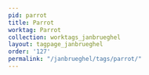 ```yaml
---
pid: parrot
title: Parrot
worktag: Parrot
collection: worktags_janbrueghel
layout: tagpage_janbrueghel
order: '127'
permalink: "/janbrueghel/tags/parrot/"
---
```

